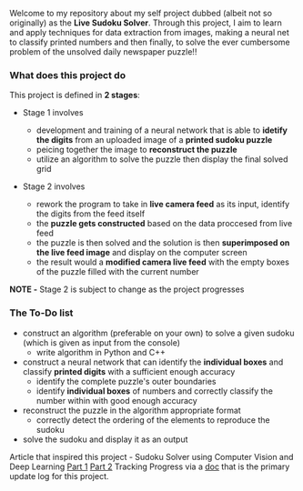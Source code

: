 Welcome to my repository about my self project dubbed (albeit not so originally) as the **Live Sudoku Solver**. Through this project, I aim to learn and apply techniques for data extraction from images, making a neural net to classify printed numbers and then finally, to solve the ever cumbersome problem of the unsolved daily newspaper puzzle!!

### What does this project do
This project is defined in **2 stages**:
- Stage 1 involves
  * development and training of a neural network that is able to **idetify the digits** from an uploaded image of a **printed sudoku puzzle**
  * peicing together the image to **reconstruct the puzzle**
  * utilize an algorithm to solve the puzzle then display the final solved grid
 
- Stage 2 involves
  * rework the program to take in **live camera feed** as its input, identify the digits from the feed itself
  * the **puzzle gets constructed** based on the data proccesed from live feed
  * the puzzle is then solved and the solution is then **superimposed on the live feed image** and display on the computer screen
  * the result would a **modified camera live feed** with the empty boxes of the puzzle filled with the current number

**NOTE -** Stage 2 is subject to change as the project progresses

### The To-Do list
- construct an algorithm (preferable on your own) to solve a given sudoku (which is given as input from the console)
  * write algorithm in Python and C++
- construct a neural network that can identify the **individual boxes** and classify **printed digits** with a sufficient enough accuracy
  * identify the complete puzzle's outer boundaries
  * identify **individual boxes** of numbers and correctly classify the number within with good enough accuracy
- reconstruct the puzzle in the algorithm appropriate format
  * correctly detect the ordering of the elements to reproduce the sudoku
- solve the sudoku and display it as an output

Article that inspired this project - Sudoku Solver using Computer Vision and Deep Learning [Part 1](https://aakashjhawar.medium.com/sudoku-solver-using-opencv-and-dl-part-1-490f08701179) [Part 2](https://aakashjhawar.medium.com/sudoku-solver-using-opencv-and-dl-part-2-bbe0e6ac87c5)
Tracking Progress via a [doc](https://docs.google.com/document/d/1kK3xpeCEI2OSuNLdxyedZndlmpJeOXm3psKB9WDqKms/edit?usp=sharing) that is the primary update log for this project.
